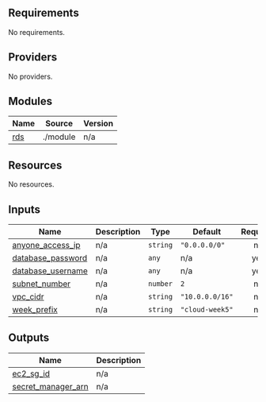 <!-- BEGIN_TF_DOCS -->
## Requirements

No requirements.

## Providers

No providers.

## Modules

| Name | Source | Version |
|------|--------|---------|
| <a name="module_rds"></a> [rds](#module\_rds) | ./module | n/a |

## Resources

No resources.

## Inputs

| Name | Description | Type | Default | Required |
|------|-------------|------|---------|:--------:|
| <a name="input_anyone_access_ip"></a> [anyone\_access\_ip](#input\_anyone\_access\_ip) | n/a | `string` | `"0.0.0.0/0"` | no |
| <a name="input_database_password"></a> [database\_password](#input\_database\_password) | n/a | `any` | n/a | yes |
| <a name="input_database_username"></a> [database\_username](#input\_database\_username) | n/a | `any` | n/a | yes |
| <a name="input_subnet_number"></a> [subnet\_number](#input\_subnet\_number) | n/a | `number` | `2` | no |
| <a name="input_vpc_cidr"></a> [vpc\_cidr](#input\_vpc\_cidr) | n/a | `string` | `"10.0.0.0/16"` | no |
| <a name="input_week_prefix"></a> [week\_prefix](#input\_week\_prefix) | n/a | `string` | `"cloud-week5"` | no |

## Outputs

| Name | Description |
|------|-------------|
| <a name="output_ec2_sg_id"></a> [ec2\_sg\_id](#output\_ec2\_sg\_id) | n/a |
| <a name="output_secret_manager_arn"></a> [secret\_manager\_arn](#output\_secret\_manager\_arn) | n/a |
<!-- END_TF_DOCS -->